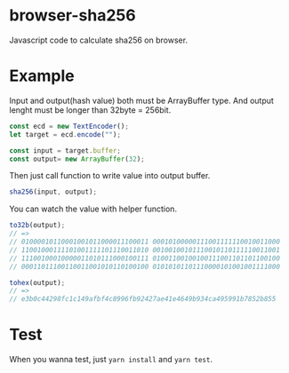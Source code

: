 # browser-sha256
Javascript code to calculate sha256 on browser.

# Example
Input and output(hash value) both must be ArrayBuffer type.
And output lenght must be longer than 32byte = 256bit.
```javascript
const ecd = new TextEncoder();
let target = ecd.encode("");

const input = target.buffer;
const output= new ArrayBuffer(32);
```

Then just call function to write value into output buffer.
```javascript
sha256(input, output);
```

You can watch the value with helper function.
```javascript
to32b(output);
// => 
// 01000010110001001011000011100011 00010100000111001111110010011000
// 11001000111101001111101110011010 00100100101110010110111110011001 
// 11100100010000011010111000100111 01001100100100111001101101100100 
// 00011011100110011001010110100100 01010101101110000101001001111000

tohex(output);
// => 
// e3b0c44298fc1c149afbf4c8996fb92427ae41e4649b934ca495991b7852b855
```

# Test
When you wanna test, just `yarn install` and `yarn test`.
